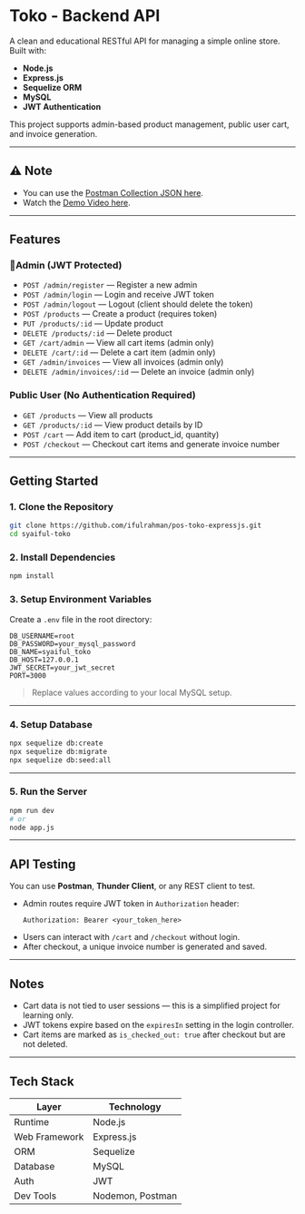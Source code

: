 
# Toko - Backend API

A clean and educational RESTful API for managing a simple online store.  
Built with:

- **Node.js**
- **Express.js**
- **Sequelize ORM**
- **MySQL**
- **JWT Authentication**

This project supports admin-based product management, public user cart, and invoice generation.

---

## ⚠️ Note
- You can use the [Postman Collection JSON here](https://drive.google.com/drive/folders/12wPDK63IRgmqvZGOMgDL-G-omifiTiDd?usp=drive_link).
- Watch the [Demo Video here](https://drive.google.com/file/d/1xMqBSYD2n-XDkAcQ6sf77w_w3XTImVxu/view?usp=drive_link).


---

## Features

### 🔐Admin (JWT Protected)
- `POST /admin/register` — Register a new admin
- `POST /admin/login` — Login and receive JWT token
- `POST /admin/logout` — Logout (client should delete the token)
- `POST /products` — Create a product (requires token)
- `PUT /products/:id` — Update product
- `DELETE /products/:id` — Delete product
- `GET /cart/admin` — View all cart items (admin only)
- `DELETE /cart/:id` — Delete a cart item (admin only)
- `GET /admin/invoices` — View all invoices (admin only)
- `DELETE /admin/invoices/:id` — Delete an invoice (admin only)

### Public User (No Authentication Required)
- `GET /products` — View all products
- `GET /products/:id` — View product details by ID
- `POST /cart` — Add item to cart (product_id, quantity)
- `POST /checkout` — Checkout cart items and generate invoice number

---

## Getting Started

### 1. Clone the Repository

```bash
git clone https://github.com/ifulrahman/pos-toko-expressjs.git
cd syaiful-toko
```

### 2. Install Dependencies

```bash
npm install
```

### 3. Setup Environment Variables

Create a `.env` file in the root directory:

```
DB_USERNAME=root
DB_PASSWORD=your_mysql_password
DB_NAME=syaiful_toko
DB_HOST=127.0.0.1
JWT_SECRET=your_jwt_secret
PORT=3000
```

> Replace values according to your local MySQL setup.

---

### 4. Setup Database

```bash
npx sequelize db:create
npx sequelize db:migrate
npx sequelize db:seed:all
```

---

### 5. Run the Server

```bash
npm run dev
# or
node app.js
```

---

## API Testing

You can use **Postman**, **Thunder Client**, or any REST client to test.

- Admin routes require JWT token in `Authorization` header:
  ```
  Authorization: Bearer <your_token_here>
  ```
- Users can interact with `/cart` and `/checkout` without login.
- After checkout, a unique invoice number is generated and saved.

---

## Notes

- Cart data is not tied to user sessions — this is a simplified project for learning only.
- JWT tokens expire based on the `expiresIn` setting in the login controller.
- Cart items are marked as `is_checked_out: true` after checkout but are not deleted.

---

## Tech Stack

| Layer        | Technology     |
|--------------|----------------|
| Runtime      | Node.js        |
| Web Framework| Express.js     |
| ORM          | Sequelize      |
| Database     | MySQL          |
| Auth         | JWT            |
| Dev Tools    | Nodemon, Postman |

